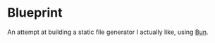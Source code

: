 # Blueprint

An attempt at building a static file generator I actually like, using [Bun](https://bun.sh/).

